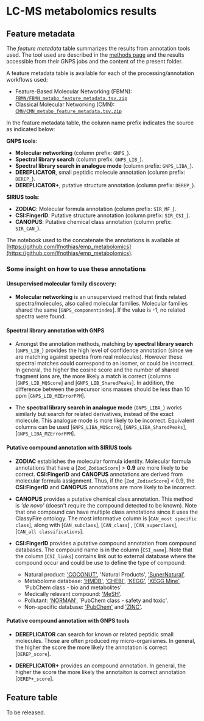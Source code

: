 # LC-MS metabolomics results


## Feature metadata

The *feature metadata* table summarizes the results from annotation tools used. The tool used are described in the [methods page](../methods/methods_release2) and the results accessible from their GNPS jobs and the content of the present folder. 

A feature metadata table is available for each of the processing/annotation workflows used:

 - Feature-Based Molecular Networking (FBMN): [`FBMN/FBMN_metabo_feature_metadata.tsv.zip`](FBMN/)
 - Classical Molecular Networking (CMN): [`CMN/CMN_metabo_feature_metadata.tsv.zip`](CMN/)

In the feature metadata table, the column name prefix indicates the source as indicated below:

**GNPS tools**:

- **Molecular networking** (column prefix: `GNPS_`).
- **Spectral library search** (column prefix: `GNPS_LIB_`).
- **Spectral library search in analogue mode** (column prefix: `GNPS_LIBA_`).
- **DEREPLICATOR**, small peptidic molecule annotation (column prefix: `DEREP_`).
- **DEREPLICATOR+**, putative structure annotation (column prefix: `DEREP_`).

**SIRIUS tools**:

- **ZODIAC**: Molecular formula annotation (column prefix: `SIR_MF_`).
- **CSI:FingerID**: Putative structure annotation (column prefix: `SIR_CSI_`).
- **CANOPUS**: Putative chemical class annotation (column prefix: `SIR_CAN_`).

The notebook used to the concatenate the annotations is available at [https://github.com/lfnothias/emp_metabolomics](https://github.com/lfnothias/emp_metabolomics).


### Some insight on how to use these annotations

#### Unsupervised molecular family discovery:

- **Molecular networking** is an unsupervised method that finds related spectra/molecules, also called molecular families. Molecular families shared the same [`GNPS_componentindex`]. If the value is -1, no related spectra were found.

#### Spectral library annotation with GNPS

- Amongst the annotation methods, matching by **spectral library search** (`GNPS_LIB_`) provides the high level of confidence annotation (since we are matching against spectra from real molecules). However these spectral matches could correspond to an isomer, or could be incorrect. In general, the higher the cosine score and the number of shared fragment ions are, the more likely a match is correct (columns [`GNPS_LIB_MQScore`] and [`GNPS_LIB_SharedPeaks`]. In addition, the difference between the precursor ions masses should be less than 10 ppm [`GNPS_LIB_MZErrorPPM`].  

- The **spectral library search in analogue mode** (`GNPS_LIBA_`) works similarly but search for related derivatives, instead of the exact molecule. This analogue mode is more likely to be incorrect. Equivalent columns can be used  [`GNPS_LIBA_MQScore`], [`GNPS_LIBA_SharedPeaks`], [`GNPS_LIBA_MZErrorPPM`].


#### Putative compound annotation with SIRIUS tools

- **ZODIAC** establishes the molecular formula identity. Molecular formula annotations that have a [`Zod_ZodiacScore`] > **0.9** are more likely to be correct. **CSI:FingerID** and **CANOPUS** annotations are derived from molecular formula assignment. Thus, if the [`Zod_ZodiacScore`] < 0.9, the **CSI:FingerID** and **CANOPUS** annotations are more likely to be incorrect.

- **CANOPUS** provides a putative chemical class annotation. This method is *'de novo'* (doesn't require the compound detected to be known). Note that one compound can have multiple class annotations since it uses the ClassyFire ontology. The most informative column is [`CAN_most specific class`], along with [`CAN_subclass`], [`CAN_class`]	, [`CAN_superclass`], [`CAN_all classifications`].

- **CSI:FingerID** provides a putative compound annotation from compound databases. The compound name is in the column [`CSI_name`]. Note that the column [`CSI_links`] contains link out to external database where the compound occur and could be use to define the type  of compound:
	- Natural product: ['COCONUT'](https://coconut.naturalproducts.net/), 'Natural Products', ['SuperNatural'](http://bioinf-applied.charite.de/supernatural_new/index.php).
	- Metabolome database: ['HMDB'](https://hmdb.ca/), ['CHEBI'](https://www.ebi.ac.uk/chebi/), ['KEGG'](https://www.genome.jp/kegg/compound/), ['KEGG Mine'](https://minedatabase.mcs.anl.gov/), 'PubChem class - bio and metabolites'
	- Medically relevant compound: ['MeSH'](https://www.nlm.nih.gov/bsd/disted/meshtutorial/themeshdatabase/index.html).
	- Pollutant: ['NORMAN'](https://www.norman-network.com/), 'PubChem class - safety and toxic'.
	- Non-specific database: ['PubChem'](https://pubchem.ncbi.nlm.nih.gov/) and ['ZINC'](http://zinc.docking.org/).


#### Putative compound annotation with GNPS tools

- **DEREPLICATOR** can search for known or related peptidic small molecules. Those are often produced my micro-organismes. In general, the higher the score the more likely the annotation is correct [`DEREP_score`].

- **DEREPLICATOR+** provides an compound annotation. In general, the higher the score the more likely the annotaiton is correct annotation [`DEREP+_score`].

## Feature table

To be released.